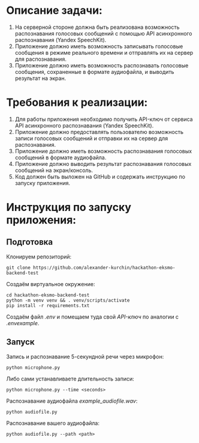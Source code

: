 # Описание задачи:

1. На серверной стороне должна быть реализована возможность распознавания голосовых сообщений с помощью API асинхронного распознавания (Yandex SpeechKit).
2. Приложение должно иметь возможность записывать голосовые сообщения в режиме реального времени и отправлять их на сервер для распознавания.
3. Приложение должно иметь возможность распознавать голосовые сообщения, сохраненные в формате аудиофайла, и выводить результат на экран.

# Требования к реализации:

1. Для работы приложения необходимо получить API-ключ от сервиса API асинхронного распознавания (Yandex SpeechKit).
2. Приложение должно предоставлять пользователю возможность записи голосовых сообщений и отправки их на сервер для распознавания.
3. Приложение должно иметь возможность распознавания голосовых сообщений в формате аудиофайла.
4. Приложение должно выводить результат распознавания голосовых сообщений на экран/консоль.
5. Код должен быть выложен на GitHub и содержать инструкцию по запуску приложения.

# Инструкция по запуску приложения:

## Подготовка

Клонируем репозиторий:
```
git clone https://github.com/alexander-kurchin/hackathon-eksmo-backend-test
```

Создаём виртуальное окружение:
```
cd hackathon-eksmo-backend-test
python -m venv venv && . venv/scripts/activate
pip install -r requirements.txt
```

Создаём файл _.env_ и помещаем туда свой _API-ключ_ по аналогии с _.envexample_.

## Запуск

Запись и распознавание 5-секундной речи через микрофон:
```
python microphone.py
```

Либо сами устанавливаете длительность записи:
```
python microphone.py --time <seconds>
```

Распознавание аудиофайла _example_audiofile.wav_:
```
python audiofile.py
```

Распознавание вашего аудиофайла:
```
python audiofile.py --path <path>
```
